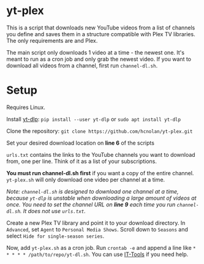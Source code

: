 # yt-plex
This is a script that downloads new YouTube videos from a list of channels you define and saves them in a structure compatible with Plex TV libraries. The only requirements are  and Plex.

The main script only downloads 1 video at a time - the newest one. It's meant to run as a cron job and only grab the newest video. If you want to download all videos from a channel, first run `channel-dl.sh`. 

# Setup
Requires Linux.

Install [yt-dlp](https://github.com/yt-dlp/yt-dlp): `pip install --user yt-dlp` or `sudo apt install yt-dlp`

Clone the repository: `git clone https://github.com/hcnolan/yt-plex.git`

Set your desired download location on **line 6** of the scripts

`urls.txt` contains the links to the YouTube channels you want to download from, one per line. Think of it as a list of your subscriptions. 

**You must run channel-dl.sh first** if you want a copy of the entire channel. `yt-plex.sh` will only download one video per channel at a time.

*Note: `channel-dl.sh` is designed to download one channel at a time, because `yt-dlp` is unstable when downloading a large amount of videos at once. You need to set the channel URL on **line 9** each time you run `channel-dl.sh`. It does not use `urls.txt`.*

Create a new Plex TV library and point it to your download directory. In `Advanced`, set `Agent` to `Personal Media Shows`. Scroll down to `Seasons` and select `Hide for single-season series`. 

Now, add `yt-plex.sh` as a cron job. Run `crontab -e` and append a line like `* * * * * /path/to/repo/yt-dl.sh`. You can use [IT-Tools](https://it-tools.tech/crontab-generator) if you need help.